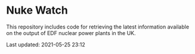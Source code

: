 # Nuke Watch

This repository includes code for retrieving the latest information available on the output of EDF nuclear power plants in the UK.

Last updated: 2021-05-25 23:12